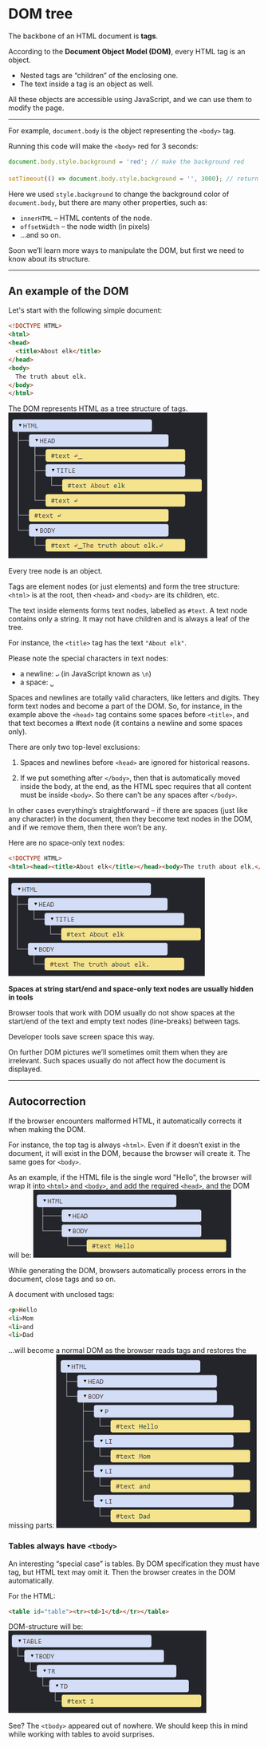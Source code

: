 # **DOM tree**

The backbone of an HTML document is **tags**.

According to the **Document Object Model (DOM)**, every HTML tag is an object.

  * Nested tags are “children” of the enclosing one. 
  * The text inside a tag is an object as well.

All these objects are accessible using JavaScript, and we can use them to modify the page.

---

For example, `document.body` is the object representing the `<body>` tag.

Running this code will make the `<body>` red for 3 seconds:

```Javascript
document.body.style.background = 'red'; // make the background red

setTimeout(() => document.body.style.background = '', 3000); // return back
```

Here we used `style.background` to change the background color of `document.body`, but there are many other properties, such as:
  
  * `innerHTML` – HTML contents of the node.
  * `offsetWidth` – the node width (in pixels)
  * …and so on.

Soon we’ll learn more ways to manipulate the DOM, but first we need to know about its structure.

---

## **An example of the DOM**

Let's start with the following simple document:

```html
<!DOCTYPE HTML>
<html>
<head>
  <title>About elk</title>
</head>
<body>
  The truth about elk.
</body>
</html>
```

The DOM represents HTML as a tree structure of tags. <img src="img/tagTree.png">

Every tree node is an object.

Tags are element nodes (or just elements) and form the tree structure: `<html>` is at the root, then `<head>` and `<body>` are its children, etc.

The text inside elements forms text nodes, labelled as `#text`. A text node contains only a string. It may not have children and is always a leaf of the tree.

For instance, the `<title>` tag has the text `"About elk"`.

Please note the special characters in text nodes:

  * a newline: `↵` (in JavaScript known as `\n`)
  * a space: `␣`

Spaces and newlines are totally valid characters, like letters and digits. They form text nodes and become a part of the DOM. So, for instance, in the example above the `<head>` tag contains some spaces before `<title>`, and that text becomes a #text node (it contains a newline and some spaces only).

There are only two top-level exclusions:

  1. Spaces and newlines before `<head>` are ignored for historical reasons.
  
  2. If we put something after `</body>`, then that is automatically moved inside the body, at the end, as the HTML spec requires that all content must be inside `<body>`. So there can’t be any spaces after `</body>`.

In other cases everything’s straightforward – if there are spaces (just like any character) in the document, then they become text nodes in the DOM, and if we remove them, then there won’t be any.

Here are no space-only text nodes:

``` html
<!DOCTYPE HTML>
<html><head><title>About elk</title></head><body>The truth about elk.</body></html>
```

<img src="img/tagTreeNoSpaces.png">

**Spaces at string start/end and space-only text nodes are usually hidden in tools**

Browser tools that work with DOM usually do not show spaces at the start/end of the text and empty text nodes (line-breaks) between tags.

Developer tools save screen space this way.

On further DOM pictures we’ll sometimes omit them when they are irrelevant. Such spaces usually do not affect how the document is displayed.

---

## **Autocorrection**

If the browser encounters malformed HTML, it automatically corrects it when making the DOM.

For instance, the top tag is always `<html>`. Even if it doesn’t exist in the document, it will exist in the DOM, because the browser will create it. The same goes for `<body>`.

As an example, if the HTML file is the single word "Hello", the browser will wrap it into `<html>` and `<body>`, and add the required `<head>`, and the DOM will be: <img src="img/helloDomTree.png">

While generating the DOM, browsers automatically process errors in the document, close tags and so on.

A document with unclosed tags: 

```html
<p>Hello
<li>Mom
<li>and
<li>Dad
```

…will become a normal DOM as the browser reads tags and restores the missing parts: <img src="img/unclosedTagsDomTree.png">

### **Tables always have** `<tbody>`

An interesting “special case” is tables. By DOM specification they must have <tbody> tag, but HTML text may omit it. Then the browser creates <tbody> in the DOM automatically.

For the HTML:

```html
<table id="table"><tr><td>1</td></tr></table>
```

DOM-structure will be: <img src="img/noTbodyDomTree.png">

See? The `<tbody>` appeared out of nowhere. We should keep this in mind while working with tables to avoid surprises.